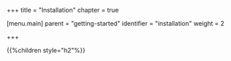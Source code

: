 +++
title = "Installation"
chapter = true

[menu.main]
parent = "getting-started"
identifier = "installation"
weight = 2

+++

{{%children style="h2"%}}
